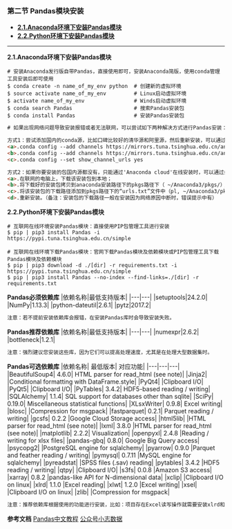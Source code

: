 ### 第二节 Pandas模块安装
- <a href="#2.1">**2.1.Anaconda环境下安装Pandas模块**</a>
- <a href="#2.2">**2.2.Python环境下安装Pandas模块**</a>

---
<a id="2.1">**2.1.Anaconda环境下安装Pandas模块**</a>
```
# 安装Anaconda发行版自带Pandas，直接使用即可，安装Anaconda简版，使用conda管理工具安装后即可使用
$ conda create -n name_of_my_env python  # 创建新的虚拟环境
$ source activate name_of_my_env         # Linux启动虚拟环境
$ activate name_of_my_env                # Winds启动虚拟环境
$ conda search Pandas                    # 搜索Pandas安装包
$ conda install Pandas                   # 安装Pandas安装包
```
```html
# 如果出现网络问题导致安装报错或者无法联网，可以尝试如下两种解决方式进行Pandas安装：

方式1：尝试添加国内的conda源，比如口碑比较好的清华源和阿里源，然后重新安装，可以通过如下步骤解决
<a>.conda config --add channels https://mirrors.tuna.tsinghua.edu.cn/anaconda/pkgs/free/
<b>.conda config --add channels https://mirrors.tuna.tsinghua.edu.cn/anaconda/pkgs/main/
<c>.conda config --set show_channel_urls yes

方式2：如果你要安装的包国内源都没有，只能通过'Anaconda cloud'在线安装时，可以通过如下步骤解决：
<a>.在联网的电脑上，下载该安装包到本地；
<b>.将下载好的安装包拷贝到anaconda安装路径下的pkgs路径下（ ~/Anaconda3/pkgs/）；
<c>.将该安装包的下载路径添加到pkgs路径下的“urls.txt”文件中（pl, ~/Anaconda3/pkgs/urls.txt）；
<d>.重新安装。（备注：安装包的下载路径一般在安装因为网络原因中断时，错误提示中有）
```

<a id="2.2">**2.2.Python环境下安装Pandas模块**</a>
```shell
# 互联网在线环境安装Pandas模块：直接使用PIP包管理工具进行安装
$ pip | pip3 install Pandas -i https://pypi.tuna.tsinghua.edu.cn/simple
```
```shell
# 互联网在线环境下载Pandas模块：官网下载Pandas模块及依赖模块或PIP包管理工具下载Pandas模块及依赖模块
$ pip | pip3 download -d ./[dir] -r requirements.txt -i https://pypi.tuna.tsinghua.edu.cn/simple
$ pip | pip3 install Pandas --no-index --find-links=./[dir] -r requirements.txt
```

**Pandas必须依赖库**
|依赖名称|最低支持版本|
|---|---|
|setuptools|24.2.0|
|NumPy|1.13.3|
|python-dateutil|2.6.1|
|pytz|2017.2|

```html
注意：若不提前安装依赖库会报错，在安装Pandas库时会导致安装失败。
```

**Pandas推荐依赖库**
|依赖名称|最低支持版本|
|---|---|
|numexpr|2.6.2|
|bottleneck|1.2.1|

```html
注意：强烈建议您安装这些库，因为它们可以提高处理速度，尤其是在处理大型数据集时。
```

**Pandas可选依赖库**
|依赖名称|	最低版本|	对应功能|
|---|---|---|
|BeautifulSoup4|	4.6.0|	HTML parser for read_html (see note)|
|Jinja2|		|Conditional formatting with DataFrame.style|
|PyQt4|		|Clipboard I/O|
|PyQt5|		|Clipboard I/O|
|PyTables|	3.4.2|	HDF5-based reading / writing|
|SQLAlchemy|	1.1.4|	SQL support for databases other than sqlite|
|SciPy|	0.19.0|	Miscellaneous statistical functions|
|XLsxWriter|	0.9.8|	Excel writing|
|blosc|		|Compression for msgpack|
|fastparquet|	0.2.1|	Parquet reading / writing|
|gcsfs|	0.2.2	|Google Cloud Storage access|
|html5lib|		|HTML parser for read_html (see note)|
|lxml|	3.8.0	|HTML parser for read_html (see note)|
|matplotlib|	2.2.2|	Visualization|
|openpyxl|	2.4.8	|Reading / writing for xlsx files|
|pandas-gbq|	0.8.0|	Google Big Query access|
|psycopg2|		|PostgreSQL engine for sqlalchemy|
|pyarrow|	0.9.0	|Parquet and feather reading / writing|
|pymysql|	0.7.11	|MySQL engine for sqlalchemy|
|pyreadstat|		|SPSS files (.sav) reading|
|pytables|	3.4.2	|HDF5 reading / writing|
|qtpy|		|Clipboard I/O|
|s3fs|	0.0.8	|Amazon S3 access|
|xarray|	0.8.2	|pandas-like API for N-dimensional data|
|xclip|		|Clipboard I/O on linux|
|xlrd|	1.1.0	|Excel reading|
|xlwt|	1.2.0	|Excel writing|
|xsel|		|Clipboard I/O on linux|
|zlib|		|Compression for msgpack|

```html
注意：推荐依赖库根据使用的功能进行安装，比如：项目存在Excel读写操作就需要安装xlrd和xlwt。
```

**参考文档**
[Pandas中文教程](https://www.pypandas.cn/docs/installation.html)
[公众号小志数据](https://mp.weixin.qq.com/s/OHflBhjPj46GT5t1532cnw)
